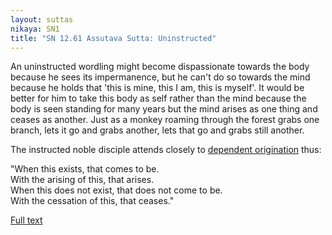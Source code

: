 ```yaml
---
layout: suttas
nikaya: SN1
title: "SN 12.61 Assutava Sutta: Uninstructed"
---
```


An uninstructed wordling might become dispassionate towards the body because he sees its impermanence, but he can't do so towards the mind because he holds that 'this is mine, this I am, this is myself'. It would be better for him to take this body as self rather than the mind because the body is seen standing for many years but the mind arises as one thing and ceases as another. Just as a monkey roaming through the forest grabs one branch, lets it go and grabs another, lets that go and grabs still another.  


The instructed noble disciple attends closely to [dependent origination](/pages/suttas/sn/165-ps.html) thus:  

"When this exists, that comes to be.  
With the arising of this, that arises.  
When this does not exist, that does not come to be.  
With the cessation of this, that ceases."


[Full text](https://www.dhammatalks.org/suttas/SN/SN12_61.html)
